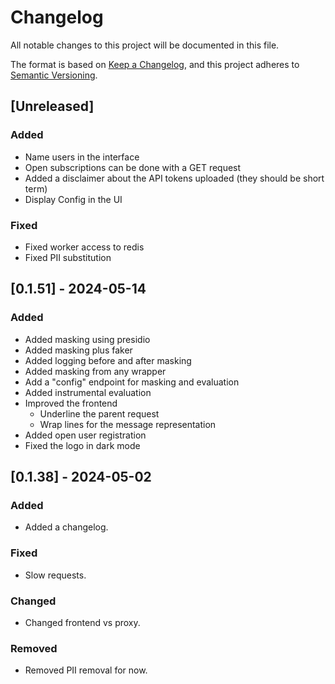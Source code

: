 # Changelog

All notable changes to this project will be documented in this file.

The format is based on [Keep a Changelog](https://keepachangelog.com/en/1.1.0/),
and this project adheres to [Semantic Versioning](https://semver.org/spec/v2.0.0.html).

## [Unreleased]

### Added

<!-- TODO -->
- Name users in the interface
- Open subscriptions can be done with a GET request
- Added a disclaimer about the API tokens uploaded (they should be short term)
- Display Config in the UI

### Fixed

<!-- TODO -->
- Fixed worker access to redis
- Fixed PII substitution

## [0.1.51] - 2024-05-14

### Added

- Added masking using presidio
- Added masking plus faker
- Added logging before and after masking
- Added masking from any wrapper
- Add a "config" endpoint for masking and evaluation
- Added instrumental evaluation
- Improved the frontend
  - Underline the parent request
  - Wrap lines for the message representation
- Added open user registration
- Fixed the logo in dark mode

## [0.1.38] - 2024-05-02

### Added

- Added a changelog.

### Fixed

- Slow requests.

### Changed

- Changed frontend vs proxy.

### Removed

- Removed PII removal for now.